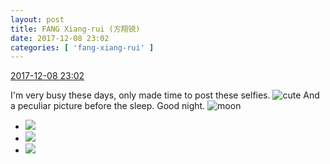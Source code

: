 ```yaml
---
layout: post
title: FANG Xiang-rui (方翔锐)
date: 2017-12-08 23:02
categories: [ 'fang-xiang-rui' ]
---
```


<div class="weibo-info">
  <a href="https://weibo.com/6117583008/FyKvG7Hmn">2017-12-08 23:02</a>
</div>

I'm very busy these days, only made time to post these selfies. ![cute](https://img.t.sinajs.cn/t4/appstyle/expression/ext/normal/14/tza_org.gif) And a peculiar picture before the sleep. Good night. ![moon](https://img.t.sinajs.cn/t4/appstyle/expression/ext/normal/b9/moon.gif)

<!-- more -->

<ul class="weibo-pic-list-1">
  <li class="weibo-pic">
    <a href="https://wx3.sinaimg.cn/mw690/006G0KNGgy1fm9r8wb8e3j31hr1hrk9l.jpg"><img src="http://wx3.sinaimg.cn/thumb150/006G0KNGgy1fm9r8wb8e3j31hr1hrk9l.jpg" /></a>
  </li>
  <li class="weibo-pic">
    <a href="https://wx3.sinaimg.cn/mw690/006G0KNGgy1fm9r8u461mj31hr1hre83.jpg"><img src="http://wx3.sinaimg.cn/thumb150/006G0KNGgy1fm9r8u461mj31hr1hre83.jpg" /></a>
  </li>
  <li class="weibo-pic">
    <a href="https://wx2.sinaimg.cn/mw690/006G0KNGgy1fm9r8x25moj30im0k1aba.jpg"><img src="http://wx2.sinaimg.cn/thumb150/006G0KNGgy1fm9r8x25moj30im0k1aba.jpg" /></a>
  </li>
</ul>
